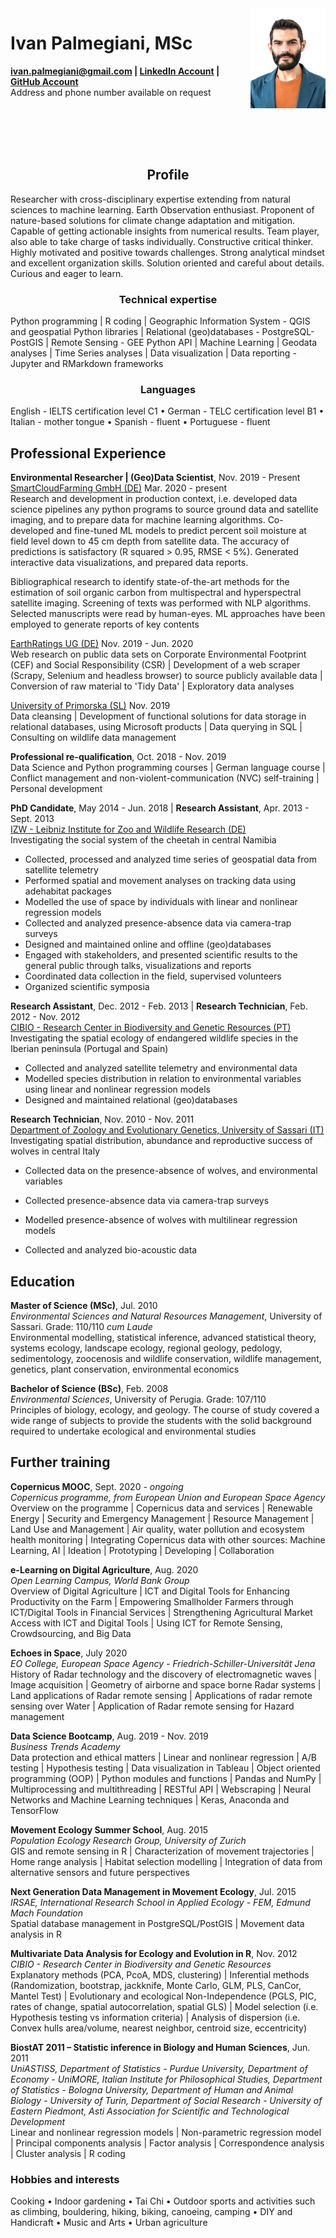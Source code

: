 <img id="topright" src="Pic_CV_450x600.jpg" alt="My_Pic" style="float: right;" width=120 height=160/>

<h1> Ivan Palmegiani, MSc </h1>

**<ivan.palmegiani@gmail.com> | [LinkedIn Account][2d6409ca]  |  [GitHub Account][e3281462]**   
Address and phone number available on request


  [2d6409ca]: https://www.linkedin.com/in/ivan-palmegiani-13a4a15b/ "My_LinkedIn"
  [e3281462]: https://github.com/IvanPalm "My_GitHub"

<br/><br/>
<br/><br/>

<center><h2> Profile </h2></center>
Researcher with cross-disciplinary expertise extending from natural sciences to machine learning. Earth Observation enthusiast. Proponent of nature-based solutions for climate change adaptation and mitigation. Capable of getting actionable insights from numerical results. Team player, also able to take charge of tasks individually. Constructive critical thinker. Highly motivated and positive towards challenges. Strong analytical mindset and excellent organization skills. Solution oriented and careful about details. Curious and eager to learn.

<center><h3> Technical expertise </h3></center>
Python programming | R coding | Geographic Information System - QGIS and geospatial Python libraries | Relational (geo)databases - PostgreSQL-PostGIS | Remote Sensing - GEE Python API | Machine Learning | Geodata analyses | Time Series analyses | Data visualization | Data reporting - Jupyter and RMarkdown frameworks

<center><h3> Languages </h3></center>
English - IELTS certification level C1 • German - TELC certification level B1 • Italian - mother tongue • Spanish - fluent • Portuguese - fluent

<h2> Professional Experience </h2>

**Environmental Researcher | (Geo)Data Scientist**, Nov. 2019 - Present  
[SmartCloudFarming GmbH (DE)][2dg5i84s] Mar. 2020 - present  
Research and development in production context, i.e. developed data science pipelines any python programs to source ground data and satellite imaging, and to prepare data for machine learning algorithms. Co-developed and fine-tuned ML models to predict percent soil moisture at field level down to 45 cm depth from satellite data. The accuracy of predictions is satisfactory (R squared > 0.95, RMSE < 5%). Generated interactive data visualizations, and prepared data reports.  

Bibliographical research to identify state-of-the-art methods for the estimation of soil organic carbon from multispectral and hyperspectral satellite imaging. Screening of texts was performed with NLP algorithms. Selected manuscripts were read by human-eyes. ML approaches have been employed to generate reports of key contents

[EarthRatings UG (DE)][sf46gh40] Nov. 2019 - Jun. 2020   
Web research on public data sets on Corporate Environmental Footprint (CEF) and Social Responsibility (CSR) | Development of a web scraper (Scrapy, Selenium and headless browser) to source publicly available data | Conversion of raw material to 'Tidy Data' | Exploratory data analyses

[University of Primorska (SL)][bv7kewda]  Nov. 2019  
Data cleansing | Development of functional solutions for data storage in relational databases, using Microsoft products | Data querying in SQL | Consulting on wildlife data management

**Professional re-qualification**, Oct. 2018 - Nov. 2019  
Data Science and Python programming courses | German language course | Conflict management and non-violent-communication (NVC) self-training | Personal development

**PhD Candidate**, May 2014 - Jun. 2018 | **Research Assistant**, Apr. 2013 - Sept. 2013  
[IZW - Leibniz Institute for Zoo and Wildlife Research (DE)][bb58fb82]  
Investigating the social system of the cheetah in central Namibia  
- Collected, processed and analyzed time series of geospatial data from satellite telemetry
- Performed spatial and movement analyses on tracking data using adehabitat packages
- Modelled the use of space by individuals with linear and nonlinear regression models
- Collected and analyzed presence-absence data via camera-trap surveys
- Designed and maintained online and offline (geo)databases
- Engaged with stakeholders, and presented scientific results to the general public  through talks, visualizations and reports
- Coordinated data collection in the field, supervised volunteers
- Organized scientific symposia  

**Research Assistant**, Dec. 2012 - Feb. 2013 | **Research Technician**, Feb. 2012 - Nov. 2012    
[CIBIO - Research Center in Biodiversity and Genetic Resources (PT)][87111420]  
Investigating the spatial ecology of endangered wildlife species in the Iberian peninsula (Portugal and Spain)  
- Collected and analyzed satellite telemetry and environmental data
- Modelled species distribution in relation to environmental variables using linear and nonlinear regression models
- Designed and maintained relational (geo)databases


**Research Technician**, Nov. 2010 - Nov. 2011  
[Department of Zoology and Evolutionary Genetics, University of Sassari (IT)][09879b80]    
Investigating spatial distribution, abundance and reproductive success of wolves in central Italy  
- Collected data on the presence-absence of wolves, and environmental variables   
- Collected presence-absence data via camera-trap surveys
- Modelled presence-absence of wolves with multilinear regression models
- Collected and analyzed bio-acoustic data


  [2dg5i84s]: https://smartcloudfarming.com/ "SCF"
  [sf46gh40]: https://www.earthratings.com/ "ERs"
  [bv7kewda]: https://www.famnit.upr.si/en/ "UniPRIS"
  [bb58fb82]: http://www.izw-berlin.de/welcome.html "IZW"
  [87111420]: https://cibio.up.pt/ "CIBIO"
  [09879b80]: https://en.uniss.it/ugov/person/2348 "UniSS"

<h2> Education </h2>

**Master of Science (MSc)**, Jul. 2010  
*Environmental Sciences and Natural Resources Management*, University of Sassari. Grade: 110/110 *cum Laude*  
Environmental modelling, statistical inference, advanced statistical theory, systems ecology, landscape ecology, regional geology, pedology, sedimentology, zoocenosis and wildlife conservation, wildlife management, genetics, plant conservation, environmental economics

**Bachelor of Science (BSc)**, Feb. 2008    
*Environmental Sciences*, University of Perugia. Grade: 107/110  
Principles of biology, ecology, and geology. The course of study covered a wide range of subjects to provide the students with the solid background required to undertake ecological and environmental studies

<h2> Further training </h2>

**Copernicus MOOC**, Sept. 2020 - *ongoing*  
*Copernicus programme, from European Union and European Space Agency*  
Overview on the programme | Copernicus data and services | Renewable Energy | Security and Emergency Management | Resource Management | Land Use and Management | Air quality, water pollution and ecosystem health monitoring | Integrating Copernicus data with other sources: Machine Learning, AI | Ideation | Prototyping | Developing | Collaboration  

**e-Learning on Digital Agriculture**, Aug. 2020  
*Open Learning Campus, World Bank Group*  
Overview of Digital Agriculture | ICT and Digital Tools for Enhancing Productivity on the Farm | Empowering Smallholder Farmers through ICT/Digital Tools in Financial Services | Strengthening Agricultural Market Access with ICT and Digital Tools | Using ICT for Remote Sensing, Crowdsourcing, and Big Data

**Echoes in Space**, July 2020  
*EO College, European Space Agency - Friedrich-Schiller-Universität Jena*  
History of Radar technology and the discovery of electromagnetic waves | Image acquisition | Geometry of airborne and space borne Radar systems | Land applications of Radar remote sensing | Applications of radar remote sensing over Water | Application of Radar remote sensing for Hazard management

**Data Science Bootcamp**, Aug. 2019 - Nov. 2019   
*Business Trends Academy*  
Data protection and ethical matters | Linear and nonlinear regression | A/B testing | Hypothesis testing | Data visualization in Tableau | Object oriented programming (OOP) | Python modules and functions | Pandas and NumPy | Multiprocessing and multithreading | RESTful API | Webscraping | Neural Networks and Machine Learning techniques | Keras, Anaconda and TensorFlow

**Movement Ecology Summer School**, Aug. 2015   
*Population Ecology Research Group, University of Zurich*  
GIS and remote sensing in R | Characterization of movement trajectories | Home range analysis | Habitat selection modelling | Integration of data from alternative sensors and future perspectives

**Next Generation Data Management in Movement Ecology**, Jul. 2015   
*IRSAE, International Research School in Applied Ecology - FEM, Edmund Mach Foundation*  
Spatial database management in PostgreSQL/PostGIS | Movement data analysis in R

**Multivariate Data Analysis for Ecology and Evolution in R**, Nov. 2012   
*CIBIO - Research Center in Biodiversity and Genetic Resources*  
Explanatory methods (PCA, PcoA, MDS, clustering) | Inferential methods (Randomization, bootstrap, jackknife, Monte Carlo, GLM, PLS, CanCor, Mantel Test) | Evolutionary and ecological Non-Independence (PGLS, PIC, rates of change, spatial autocorrelation, spatial GLS) | Model selection (i.e. Hypothesis testing vs information criteria) | Analysis of dispersion (i.e. Convex hulls area/volume, nearest neighbor, centroid size, eccentricity)  

**BiostAT 2011 – Statistic inference in Biology and Human Sciences**, Jun. 2011   
*UniASTISS, Department of Statistics - Purdue University, Department of Economy - UniMORE, Italian Institute for Philosophical Studies, Department of Statistics - Bologna University, Department of Human and Animal Biology - University of Turin, Department of Social Research - University of Eastern Piedmont, Asti Association for Scientific and Technological Development*  
Linear and nonlinear regression models | Non-parametric regression model
| Principal components analysis | Factor analysis | Correspondence analysis | Cluster analysis | R coding


<h3> Hobbies and interests </h3>  
Cooking • Indoor gardening • Tai Chi • Outdoor sports and activities such as climbing, bouldering, hiking, biking, canoeing, camping • DIY and Handicraft • Music and Arts • Urban agriculture

